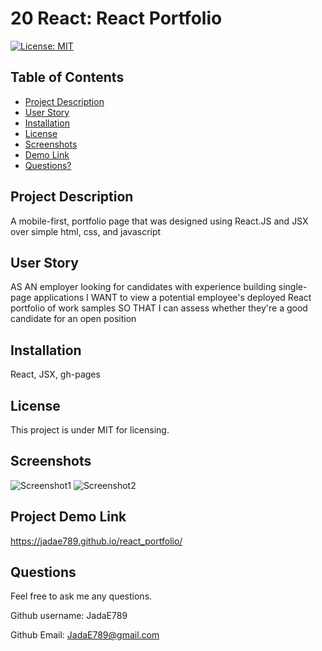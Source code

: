 # 20 React: React Portfolio

[![License: MIT](https://img.shields.io/badge/License-MIT-yellow.svg)](https://opensource.org/licenses/MIT)

  ## Table of Contents

  * [Project Description](#project-description)
  * [User Story](#user-story)
  * [Installation](#installation)
  * [License](#license)
  * [Screenshots](#screenshots)
  * [Demo Link](#Project-Demo-Link)
  * [Questions?](#questions)
  
  ## Project Description
  
  A mobile-first, portfolio page that was designed using React.JS and JSX over simple html, css, and javascript

  ## User Story
  AS AN employer looking for candidates with experience building single-page applications
  I WANT to view a potential employee's deployed React portfolio of work samples
  SO THAT I can assess whether they're a good candidate for an open position

  ## Installation
  
  React, JSX, gh-pages
  
  ## License
  
  This project is under MIT for licensing.

  ## Screenshots

  ![Screenshot1](https://user-images.githubusercontent.com/77691626/128652307-ff45d35d-7f13-462d-8326-14379a0cf179.PNG)
  ![Screenshot2](https://user-images.githubusercontent.com/77691626/128652308-7b6d832a-5db1-46a8-bf00-0ab5ec72b8c6.PNG)
  
  ## Project Demo Link
  
  https://jadae789.github.io/react_portfolio/
  
  ## Questions
  
  Feel free to ask me any questions.
  
  Github username: JadaE789
  
  Github Email: <JadaE789@gmail.com>